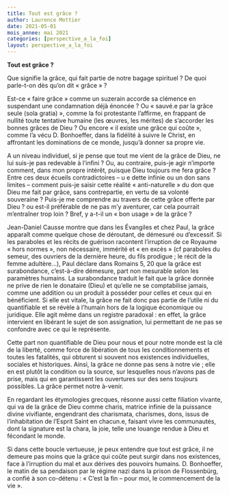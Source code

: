 ```yaml
---
title: Tout est grâce ?
author: Laurence Mottier
date: 2021-05-01
mois_annee: mai 2021
categories: [perspective_a_la_foi]
layout: perspective_a_la_foi
---
```


**Tout est grâce ?**

Que signifie la grâce, qui fait partie de notre bagage spirituel ? De quoi parle-t-on dès qu’on dit « grâce » ? 

Est-ce « faire grâce » comme un suzerain accorde sa clémence en suspendant une condamnation déjà énoncée ? Ou « sauvé.e par la grâce seule (sola gratia) », 
comme la foi protestante l’affirme, en frappant de nullité toute tentative humaine (les œuvres, les mérites) de s’accorder les bonnes grâces de Dieu ? Ou encore 
« il existe une grâce qui coûte », comme l’a vécu D. Bonhoeffer, dans la fidélité à suivre le Christ, en affrontant les dominations de ce monde, jusqu’à donner sa propre vie.

A un niveau individuel, si je pense que tout me vient de la grâce de Dieu, ne lui suis-je pas redevable à l’infini ? Ou, au contraire, puis-je agir n’importe comment, 
dans mon propre intérêt, puisque Dieu toujours me fera grâce ? Entre ces deux écueils contradictoires – u e dette infinie ou un don sans limites – comment puis-je saisir
cette réalité « anti-naturelle » du don que Dieu me fait par grâce, sans contrepartie, en vertu de sa volonté souveraine ? Puis-je me comprendre au travers de cette grâce
offerte par Dieu ? ou est-il préférable de ne pas m’y aventurer, car cela pourrait m’entraîner trop loin ? Bref, y a-t-il un « bon usage » de la grâce ?

Jean-Daniel Causse montre que dans les Évangiles et chez Paul, la grâce apparaît comme quelque chose de déroutant, de démesuré ou d’excessif. Si les paraboles et les
récits de guérison racontent l’irruption de ce Royaume « hors normes », non nécessaire, immérité et « en excès » (cf paraboles du semeur, des ouvriers de la dernière heure,
du fils prodigue ; le récit de la femme adultère…), Paul déclare dans Romains 5, 20 que la grâce est surabondance, c’est-à-dire démesure, part non mesurable selon les 
paramètres humains. La surabondance traduit le fait que la grâce donnée ne prive de rien le donataire (Dieu) et qu’elle ne se comptabilise jamais, comme une addition
ou un produit à posséder pour celles et ceux qui en bénéficient. Si elle est vitale, la grâce ne fait donc pas partie de l’utile ni du quantifiable et se révèle à l’humain
hors de la logique économique ou juridique. Elle agit même dans un registre paradoxal : en effet, la grâce intervient en libérant le sujet de son assignation, lui 
permettant de ne pas se confondre avec ce qui le représente.

Cette part non quantifiable de Dieu pour nous et pour notre monde est la clé de la liberté, comme force de libération de tous les conditionnements et toutes les fatalités,
qui obturent si souvent nos existences individuelles, sociales et historiques. Ainsi, la grâce ne donne pas sens à notre vie ; elle en est plutôt la condition ou la source,
sur lesquelles nous n’avons pas de prise, mais qui en garantissent les ouvertures sur des sens toujours possibles. La grâce permet notre à-venir.

En regardant les étymologies grecques, résonne aussi cette filiation vivante, qui va de la grâce de Dieu comme charis, matrice infinie de la puissance divine vivifiante, 
engendrant des charismata, charismes, dons, issus de l’inhabitation de l’Esprit Saint en chacun.e, faisant vivre les communautés, dont la signature est la chara, la joie,
telle une louange rendue à Dieu et fécondant le monde.

Si dans cette boucle vertueuse, je peux entendre que tout est grâce, il ne demeure pas moins que la grâce qui coûte peut surgir dans nos existences, face à l’irruption
du mal et aux dérives des pouvoirs humains. D. Bonhoeffer, le matin de sa pendaison par le régime nazi dans la prison de Flossenbürg, a confié à son co-détenu : « C’est
la fin – pour moi, le commencement de la vie ». 

